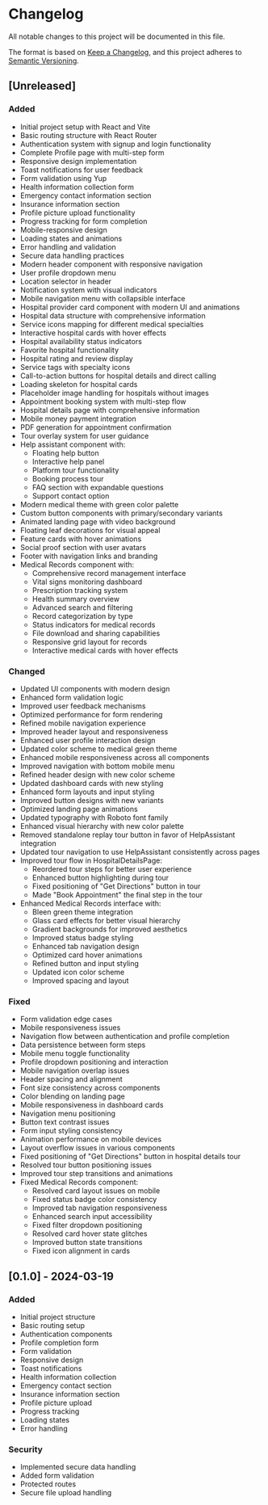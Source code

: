 # Changelog

All notable changes to this project will be documented in this file.

The format is based on [Keep a Changelog](https://keepachangelog.com/en/1.0.0/),
and this project adheres to [Semantic Versioning](https://semver.org/spec/v2.0.0.html).

## [Unreleased]

### Added
- Initial project setup with React and Vite
- Basic routing structure with React Router
- Authentication system with signup and login functionality
- Complete Profile page with multi-step form
- Responsive design implementation
- Toast notifications for user feedback
- Form validation using Yup
- Health information collection form
- Emergency contact information section
- Insurance information section
- Profile picture upload functionality
- Progress tracking for form completion
- Mobile-responsive design
- Loading states and animations
- Error handling and validation
- Secure data handling practices
- Modern header component with responsive navigation
- User profile dropdown menu
- Location selector in header
- Notification system with visual indicators
- Mobile navigation menu with collapsible interface
- Hospital provider card component with modern UI and animations
- Hospital data structure with comprehensive information
- Service icons mapping for different medical specialties
- Interactive hospital cards with hover effects
- Hospital availability status indicators
- Favorite hospital functionality
- Hospital rating and review display
- Service tags with specialty icons
- Call-to-action buttons for hospital details and direct calling
- Loading skeleton for hospital cards
- Placeholder image handling for hospitals without images
- Appointment booking system with multi-step flow
- Hospital details page with comprehensive information
- Mobile money payment integration
- PDF generation for appointment confirmation
- Tour overlay system for user guidance
- Help assistant component with:
  - Floating help button
  - Interactive help panel
  - Platform tour functionality
  - Booking process tour
  - FAQ section with expandable questions
  - Support contact option
- Modern medical theme with green color palette
- Custom button components with primary/secondary variants
- Animated landing page with video background
- Floating leaf decorations for visual appeal
- Feature cards with hover animations
- Social proof section with user avatars
- Footer with navigation links and branding
- Medical Records component with:
  - Comprehensive record management interface
  - Vital signs monitoring dashboard
  - Prescription tracking system
  - Health summary overview
  - Advanced search and filtering
  - Record categorization by type
  - Status indicators for medical records
  - File download and sharing capabilities
  - Responsive grid layout for records
  - Interactive medical cards with hover effects

### Changed
- Updated UI components with modern design
- Enhanced form validation logic
- Improved user feedback mechanisms
- Optimized performance for form rendering
- Refined mobile navigation experience
- Improved header layout and responsiveness
- Enhanced user profile interaction design
- Updated color scheme to medical green theme
- Enhanced mobile responsiveness across all components
- Improved navigation with bottom mobile menu
- Refined header design with new color scheme
- Updated dashboard cards with new styling
- Enhanced form layouts and input styling
- Improved button designs with new variants
- Optimized landing page animations
- Updated typography with Roboto font family
- Enhanced visual hierarchy with new color palette
- Removed standalone replay tour button in favor of HelpAssistant integration
- Updated tour navigation to use HelpAssistant consistently across pages
- Improved tour flow in HospitalDetailsPage:
  - Reordered tour steps for better user experience
  - Enhanced button highlighting during tour
  - Fixed positioning of "Get Directions" button in tour
  - Made "Book Appointment" the final step in the tour
- Enhanced Medical Records interface with:
  - Bleen green theme integration
  - Glass card effects for better visual hierarchy
  - Gradient backgrounds for improved aesthetics
  - Improved status badge styling
  - Enhanced tab navigation design
  - Optimized card hover animations
  - Refined button and input styling
  - Updated icon color scheme
  - Improved spacing and layout

### Fixed
- Form validation edge cases
- Mobile responsiveness issues
- Navigation flow between authentication and profile completion
- Data persistence between form steps
- Mobile menu toggle functionality
- Profile dropdown positioning and interaction
- Mobile navigation overlap issues
- Header spacing and alignment
- Font size consistency across components
- Color blending on landing page
- Mobile responsiveness in dashboard cards
- Navigation menu positioning
- Button text contrast issues
- Form input styling consistency
- Animation performance on mobile devices
- Layout overflow issues in various components
- Fixed positioning of "Get Directions" button in hospital details tour
- Resolved tour button positioning issues
- Improved tour step transitions and animations
- Fixed Medical Records component:
  - Resolved card layout issues on mobile
  - Fixed status badge color consistency
  - Improved tab navigation responsiveness
  - Enhanced search input accessibility
  - Fixed filter dropdown positioning
  - Resolved card hover state glitches
  - Improved button state transitions
  - Fixed icon alignment in cards

## [0.1.0] - 2024-03-19

### Added
- Initial project structure
- Basic routing setup
- Authentication components
- Profile completion form
- Form validation
- Responsive design
- Toast notifications
- Health information collection
- Emergency contact section
- Insurance information section
- Profile picture upload
- Progress tracking
- Loading states
- Error handling

### Security
- Implemented secure data handling
- Added form validation
- Protected routes
- Secure file upload handling 